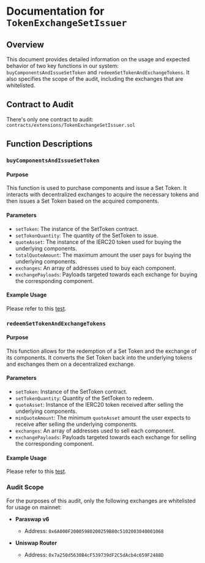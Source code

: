 # Documentation for `TokenExchangeSetIssuer`

## Overview

This document provides detailed information on the usage and expected behavior of two key functions in our system: `buyComponentsAndIssueSetToken` and `redeemSetTokenAndExchangeTokens`. It also specifies the scope of the audit, including the exchanges that are whitelisted.

## Contract to Audit
There's only one contract to audit: `contracts/extensions/TokenExchangeSetIssuer.sol` 

## Function Descriptions

### `buyComponentsAndIssueSetToken`

#### Purpose

This function is used to purchase components and issue a Set Token. It interacts with decentralized exchanges to acquire the necessary tokens and then issues a Set Token based on the acquired components.

#### Parameters

- `setToken`: The instance of the SetToken contract.
- `setTokenQuantity`: The quantity of the SetToken to issue.
- `quoteAsset`: The instance of the IERC20 token used for buying the underlying components.
- `totalQuoteAmount`: The maximum amount the user pays for buying the underlying components.
- `exchanges`: An array of addresses used to buy each component.
- `exchangePayloads`: Payloads targeted towards each exchange for buying the corresponding component.

#### Example Usage

Please refer to this [test](https://github.com/cryptexfinance/crypdex/blob/d0de0f9a85bc632fd88fd42c2028705b089836fe/test/unit/ForkTestTokenExchangeSetIssuer.t.sol#L168-L215).

### `redeemSetTokenAndExchangeTokens`

#### Purpose

This function allows for the redemption of a Set Token and the exchange of its components. It converts the Set Token back into the underlying tokens and exchanges them on a decentralized exchange.

#### Parameters

- `setToken`: Instance of the SetToken contract.
- `setTokenQuantity`: Quantity of the SetToken to redeem. 
- `quoteAsset`: Instance of the IERC20 token received after selling the underlying components. 
- `minQuoteAmount`: The minimum `quoteAsset` amount the user expects to receive after selling the underlying components. 
- `exchanges`: An array of addresses used to sell each component. 
- `exchangePayloads`: Payloads targeted towards each exchange for selling the corresponding component.

#### Example Usage
Please refer to this [test](https://github.com/cryptexfinance/crypdex/blob/d0de0f9a85bc632fd88fd42c2028705b089836fe/test/unit/ForkTestTokenExchangeSetIssuer.t.sol#L335-L370).

### Audit Scope

For the purposes of this audit, only the following exchanges are whitelisted for usage on mainnet:

- **Paraswap v6**
  - Address: `0x6A000F20005980200259B80c5102003040001068`

- **Uniswap Router**
  - Address: `0x7a250d5630B4cF539739dF2C5dAcb4c659F2488D`